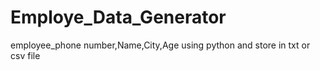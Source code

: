 # Employe_Data_Generator
employee_phone number,Name,City,Age using python and store in txt or csv file 
